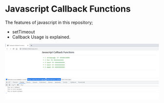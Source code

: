 # Javascript Callback Functions
The features of javascript in this repository;
- setTimeout
- Callback
Usage is explained.

![](img/callback.png)
